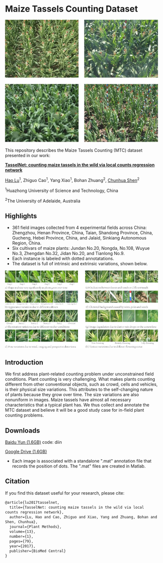# Maize Tassels Counting Dataset
![maize tassels](maize_tassels.png)

This repository describes the Maize Tassels Counting (MTC) dataset presented in our work:

**[TasselNet: counting maize tassels in the wild via local counts regression network](https://plantmethods.biomedcentral.com/track/pdf/10.1186/s13007-017-0224-0)**

[Hao Lu](https://sites.google.com/site/poppinace/)<sup>1</sup>, Zhiguo Cao<sup>1</sup>, Yang Xiao<sup>1</sup>, Bohan Zhuang<sup>2</sup>, [Chunhua Shen](http://cs.adelaide.edu.au/~chhshen/)<sup>2</sup>

<sup>1</sup>Huazhong University of Science and Technology, China

<sup>2</sup>The University of Adelaide, Australia

## Highlights
- 361 field images collected from 4 experimental fields across China: Zhengzhou, Henan Province, China, Taian, Shandong Province, China, Gucheng, Hebei Province, China, and Jalaid, Sinkiang Autonomous Region, China.
- Six cultivars of maize plants: Jundan No.20, Nongda, No.108, Wuyue No.3, Zhengdan No.32, Jidan No.20, and Tianlong No.9.
- Each instance is labeled with dotted annotatations.
- The dataset is full of intrinsic and extrinsic variations, shown below.

![maize tassels](challenges.jpg)

## Introduction
We first address plant-related counting problem under unconstrained field conditions. Plant counting is very challenging. What makes plants counting different from other conventional objects, such as crowd, cells and vehicles, is their physical size variations. This attributes to the self-changing nature of plants because they grow over time. The size variations are also nonuniform in images. Maize tassels have almost all necessary characteristics that a typical plant has. We thus collect and annotate the MTC dataset and believe it will be a good study case for in-field plant counting problems.

## Downloads
[Baidu Yun (1.6GB)](https://pan.baidu.com/s/1LL9tXKHvpisDENGOsP7zWw) code: diin

[Google Drive (1.6GB)](https://drive.google.com/open?id=0B3VP9kTetyv1OXhDdTBwUER2NGM)

* Each image is associated with a standalone ".mat" annotation file that records the position of dots. The ".mat" files are created in Matlab.

## Citation
If you find this dataset useful for your research, please cite:
```
@article{lu2017tasselnet,
  title={TasselNet: counting maize tassels in the wild via local counts regression network},
  author={Lu, Hao and Cao, Zhiguo and Xiao, Yang and Zhuang, Bohan and Shen, Chunhua},
  journal={Plant Methods},
  volume={13},
  number={1},
  pages={79},
  year={2017},
  publisher={BioMed Central}
}
```
